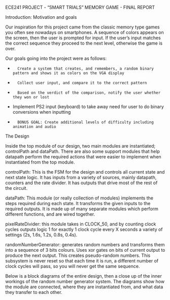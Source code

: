 ECE241 PROJECT -  “SMART TRIALS” MEMORY GAME -  FINAL REPORT
 
 Introduction: Motivation and goals
 
Our inspiration for this project came from the classic memory type games you often see nowadays on smartphones.  A sequence of colors appears on the screen, then the user is prompted for input. If the user’s input matches the correct sequence they proceed to the next level, otherwise the game is over.
 
Our goals going into the project were as follows:
 
-       Create a system that creates, and remembers, a random binary pattern and shows it as colors on the VGA display
-       Collect user input, and compare it to the correct pattern
-       Based on the verdict of the comparison, notify the user whether they won or lost
-    Implement PS2 input (keyboard) to take away need for user to do binary conversions when inputting
-       BONUS GOAL: Create additional levels of difficulty including animation and audio
 
 
The Design
 
Inside the top module of our design, two main modules are instantiated; controlPath and dataPath. There are also some support modules that help datapath perform the required actions that were easier to implement when instantiated from the top module.

controlPath: This is the FSM for the design and controls all current state and next state logic. It has inputs from a variety of sources, mainly datapath, counters and the rate divider. It has outputs that drive most of the rest of the circuit.

dataPath: This module (or really collection of modules) implements the steps required during each state. It transforms the given inputs to the required outputs. It is made up of many separate modules which perform different functions, and are wired together.

pixelRateDivider: this module takes in CLOCK_50, and by counting clock cycles outputs logic 1 for exactly 1 clock cycle every X seconds a variety of settings (2s, 1.6s, 1.2s, 0.8s, 0.4s).

randomNumberGenerator: generates random numbers and transforms them into a sequence of 3 bits colours. Uses xor gates on bits of current output to produce the next output. This creates pseudo-random numbers. This subsystem is never reset so that each time it is run, a different number of clock cycles will pass, so you will never get the same sequence.

Below is a block diagrams of the entire design, then a close up of the inner workings of the random number generator system. The diagrams show how the module are connected, where they are instantiated from, and what data they transfer to each other.
